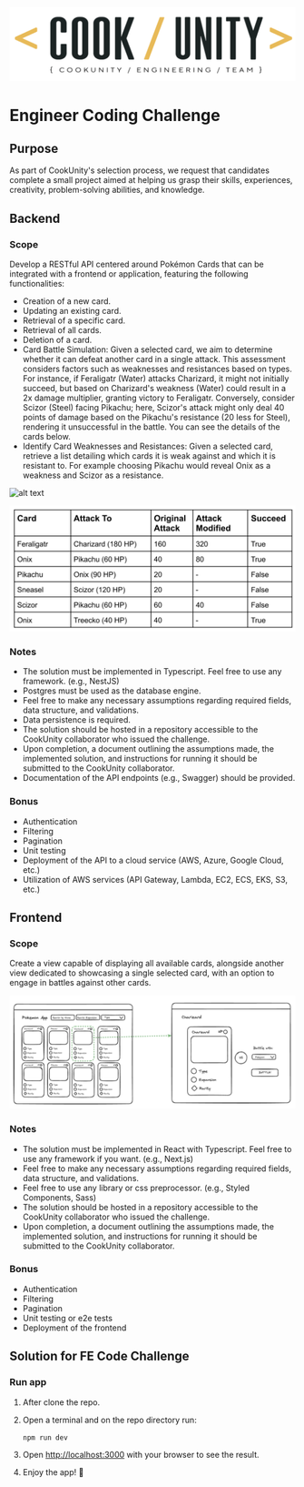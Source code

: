 ![alt text](image-3.png)

# Engineer Coding Challenge

## Purpose

As part of CookUnity's selection process, we request that candidates complete a small
project aimed at helping us grasp their skills, experiences, creativity, problem-solving
abilities, and knowledge.

## Backend

### Scope

Develop a RESTful API centered around Pokémon Cards that can be integrated with a
frontend or application, featuring the following functionalities:

- Creation of a new card.
- Updating an existing card.
- Retrieval of a specific card.
- Retrieval of all cards.
- Deletion of a card.
- Card Battle Simulation: Given a selected card, we aim to determine whether it
  can defeat another card in a single attack. This assessment considers factors
  such as weaknesses and resistances based on types. For instance, if Feraligatr
  (Water) attacks Charizard, it might not initially succeed, but based on Charizard's
  weakness (Water) could result in a 2x damage multiplier, granting victory to
  Feraligatr. Conversely, consider Scizor (Steel) facing Pikachu; here, Scizor's
  attack might only deal 40 points of damage based on the Pikachu's resistance
  (20 less for Steel), rendering it unsuccessful in the battle. You can see the details
  of the cards below.
- Identify Card Weaknesses and Resistances: Given a selected card, retrieve a list
  detailing which cards it is weak against and which it is resistant to. For example
  choosing Pikachu would reveal Onix as a weakness and Scizor as a resistance.

![alt text](image-2.png)

![alt text](image-1.png)

### Notes

- The solution must be implemented in Typescript. Feel free to use any framework.
  (e.g., NestJS)
- Postgres must be used as the database engine.
- Feel free to make any necessary assumptions regarding required fields, data
  structure, and validations.
- Data persistence is required.
- The solution should be hosted in a repository accessible to the CookUnity
  collaborator who issued the challenge.
- Upon completion, a document outlining the assumptions made, the implemented
  solution, and instructions for running it should be submitted to the CookUnity
  collaborator.
- Documentation of the API endpoints (e.g., Swagger) should be provided.

### Bonus

- Authentication
- Filtering
- Pagination
- Unit testing
- Deployment of the API to a cloud service (AWS, Azure, Google Cloud, etc.)
- Utilization of AWS services (API Gateway, Lambda, EC2, ECS, EKS, S3, etc.)

## Frontend

### Scope

Create a view capable of displaying all available cards, alongside another view
dedicated to showcasing a single selected card, with an option to engage in battles
against other cards.

![alt text](image.png)

### Notes

- The solution must be implemented in React with Typescript. Feel free to use any
  framework if you want. (e.g., Next.js)
- Feel free to make any necessary assumptions regarding required fields, data
  structure, and validations.
- Feel free to use any library or css preprocessor. (e.g., Styled Components, Sass)
- The solution should be hosted in a repository accessible to the CookUnity
  collaborator who issued the challenge.
- Upon completion, a document outlining the assumptions made, the implemented
  solution, and instructions for running it should be submitted to the CookUnity
  collaborator.

### Bonus

- Authentication
- Filtering
- Pagination
- Unit testing or e2e tests
- Deployment of the frontend

## Solution for FE Code Challenge

### Run app

1. After clone the repo.

2. Open a terminal and on the repo directory run:

   ```
   npm run dev
   ```

3. Open [http://localhost:3000](http://localhost:3000) with your browser to see the result.

4. Enjoy the app! 🙂
